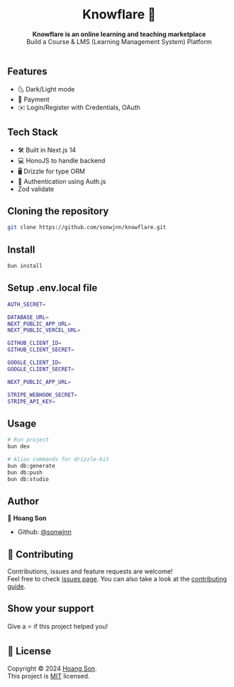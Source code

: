 <h1 align="center">Knowflare 📖</h1>
<div align="center">
  <strong>Knowflare is an online learning and teaching marketplace</strong><br>
  Build a Course & LMS (Learning Management System) Platform<br>
</div>

<br>

## Features

- 🌜 Dark/Light mode
- 🛒 Payment
- ✉️ Login/Register with Credentials, OAuth

## Tech Stack

- 🛠️ Built in Next.js 14
- 💻 HonoJS to handle backend
- 🖥️ Drizzle for type ORM
- 🔑 Authentication using Auth.js
- Zod validate

## Cloning the repository

```sh
git clone https://github.com/sonwjnn/knowflare.git
```

## Install

```sh
bun install
```

## Setup .env.local file

```sh
AUTH_SECRET=

DATABASE_URL=
NEXT_PUBLIC_APP_URL=
NEXT_PUBLIC_VERCEL_URL=

GITHUB_CLIENT_ID=
GITHUB_CLIENT_SECRET=

GOOGLE_CLIENT_ID=
GOOGLE_CLIENT_SECRET=

NEXT_PUBLIC_APP_URL=

STRIPE_WEBHOOK_SECRET=
STRIPE_API_KEY=
```

## Usage

```sh
# Run project
bun dev

# Alias commands for drizzle-kit
bun db:generate
bun db:push
bun db:studio
```

## Author

👤 **Hoang Son**

- Github: [@sonwjnn](https://github.com/sonwjnn)

## 🤝 Contributing

Contributions, issues and feature requests are welcome!<br />Feel free to check [issues page](https://github.com/sonwjnn/knowflare/issues). You can also take a look at the [contributing guide](https://github.com/sonwjnn/knowflare/blob/master/CONTRIBUTING.md).

## Show your support

Give a ⭐️ if this project helped you!

## 📝 License

Copyright © 2024 [Hoang Son](https://github.com/sonwjnn).<br />
This project is [MIT](https://github.com/sonwjnn/knowflare/blob/master/LICENSE) licensed.
